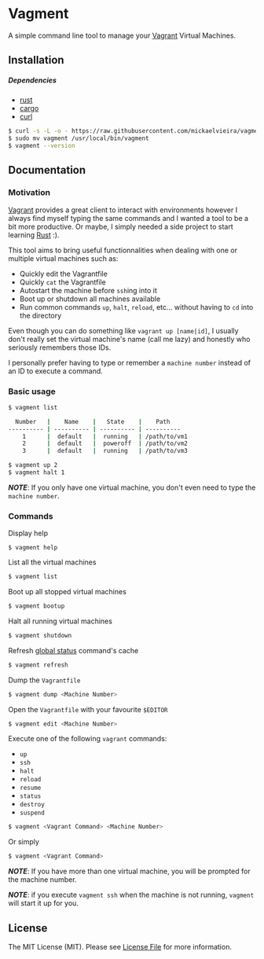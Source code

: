 # Vagment

A simple command line tool to manage your [Vagrant](https://www.vagrantup.com) Virtual Machines.

## Installation

##### Dependencies
- [rust](https://www.rust-lang.org/)
- [cargo](https://github.com/rust-lang/cargo)
- [curl](https://curl.haxx.se/docs/)

```sh
$ curl -s -L -o - https://raw.githubusercontent.com/mickaelvieira/vagment/master/bin/install | bash
$ sudo mv vagment /usr/local/bin/vagment
$ vagment --version
```

## Documentation

### Motivation

[Vagrant](https://www.vagrantup.com) provides a great client to interact with
environments however I always find myself typing the same commands and
I wanted a tool to be a bit more productive. Or maybe, I simply needed a side project to
start learning [Rust](https://www.rust-lang.org/) :).

This tool aims to bring useful functionnalities when dealing with one or multiple
virtual machines such as:
- Quickly edit the Vagrantfile
- Quickly `cat` the Vagrantfile
- Autostart the machine before `ssh`ing into it
- Boot up or shutdown all machines available
- Run common commands `up`, `halt`, `reload`, etc... without having to `cd` into the directory

Even though you can do something like `vagrant up [name|id]`, I usually don't really set
the virtual machine's name (call me lazy) and honestly who seriously remembers those IDs.

I personally prefer having to type or remember a `machine number` instead of
an ID to execute a command.

### Basic usage

```sh
$ vagment list

  Number   |    Name    |   State    |    Path
---------- | ---------- | ---------- | ----------
    1      |  default   |  running   | /path/to/vm1
    2      |  default   |  poweroff  | /path/to/vm2
    3      |  default   |  running   | /path/to/vm3

$ vagment up 2
$ vagment halt 1
```

***NOTE***: If you only have one virtual machine, you don't even need to type the `machine number`.

### Commands

Display help

```
$ vagment help
```

List all the virtual machines

```sh
$ vagment list
```

Boot up all stopped virtual machines

```sh
$ vagment bootup
```

Halt all running virtual machines

```sh
$ vagment shutdown
```

Refresh [global status](https://www.vagrantup.com/docs/cli/global-status.html) command's cache

```sh
$ vagment refresh
```

Dump the `Vagrantfile`

```sh
$ vagment dump <Machine Number>
```

Open the `Vagrantfile` with your favourite `$EDITOR`

```sh
$ vagment edit <Machine Number>
```

Execute one of the following `vagrant` commands:
- `up`
- `ssh`
- `halt`
- `reload`
- `resume`
- `status`
- `destroy`
- `suspend`

```sh
$ vagment <Vagrant Command> <Machine Number>
```

Or simply

```sh
$ vagment <Vagrant Command>
```
***NOTE***: If you have more than one virtual machine, you will be prompted for the machine number.

***NOTE***: if you execute `vagment ssh` when the machine is not running, `vagment` will start it up for you.

## License

The MIT License (MIT). Please see [License File](https://github.com/mickaelvieira/vagment/tree/master/LICENSE.md) for more information.
